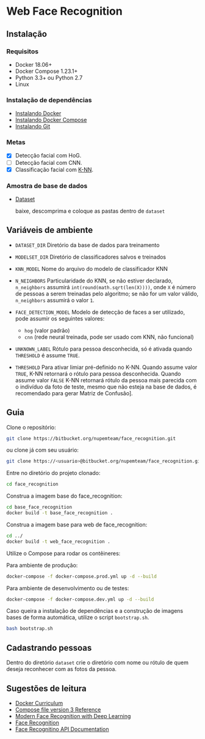 # Web Face Recognition

## Instalação

### Requisitos

* Docker 18.06+
* Docker Compose 1.23.1+
* Python 3.3+ ou Python 2.7
* Linux

### Instalação de dependências

* [Instalando Docker](https://docs.docker.com/v17.12/install/)
* [Instalando Docker Compose](https://docs.docker.com/v17.09/compose/install/)
* [Instalando Git](https://git-scm.com/book/pt-br/v1/Primeiros-passos-Instalando-Git)

### Metas

* [x] Detecção facial com HoG.
* [ ] Detecção facial com CNN.
* [x] Classificação facial com [K-NN](www.computacaointeligente.com.br/algoritmos/knn-k-vizinhos-mais-proximos/).

### Amostra de base de dados

* [Dataset](https://drive.google.com/drive/folders/1QcVSeMT2tGXO-oMZkyBhuDGqBgmXRBmh?usp=sharing)
  
    baixe, descomprima e coloque as pastas dentro de `dataset`

## Variáveis de ambiente

* `DATASET_DIR`
  Diretório da base de dados para treinamento

* `MODELSET_DIR`
  Diretório de classificadores salvos e treinados

* `KNN_MODEL`
  Nome do arquivo do modelo de classificador KNN

* `N_NEIGHBORS`
  Particularidade do KNN, se não estiver declarado, `n_neighbors` assumirá 
  `int(round(math.sqrt(len(X))))`, onde `X` é número de pessoas a serem treinadas pelo algoritmo;
se não for um valor válido, `n_neighbors` assumirá
o valor `1`.

* `FACE_DETECTION_MODEL`
  Modelo de detecção de faces a ser utilizado, pode assumir os seguintes valores:
  * `hog` (valor padrão)
  * `cnn` (rede neural treinada, pode ser usado com KNN, não funcional)

* `UNKNOWN_LABEL`
  Rótulo para pessoa desconhecida, só é ativada quando `THRESHOLD` é assume `TRUE`. 

* `THRESHOLD`
  Para ativar limiar pré-definido no K-NN. Quando assume valor `TRUE`, K-NN retornará o rótulo para pessoa desconhecida. Quando assume valor `FALSE` K-NN retornará rótulo da pessoa mais parecida com o indivíduo da foto de teste, mesmo que não esteja na base de dados, é recomendado para gerar Matriz de Confusão].

## Guia

Clone o repositório:

```bash
git clone https://bitbucket.org/nupemteam/face_recognition.git
```

ou clone já com seu usuário:

```bash
git clone https://<usuario>@bitbucket.org/nupemteam/face_recognition.git
```

Entre no diretório do projeto clonado:

```bash
cd face_recognition
```

Construa a imagem base do face_recognition:

```bash
cd base_face_recognition
docker build -t base_face_recognition .
```

Construa a imagem base para web de face_recognition:

```bash
cd ../
docker build -t web_face_recognition . 
```

Utilize o Compose para rodar os contêineres:

Para ambiente de produção:

```bash
docker-compose -f docker-compose.prod.yml up -d --build 
```

Para ambiente de desenvolvimento ou de testes:

```bash
docker-compose -f docker-compose.dev.yml up -d --build 
```

Caso queira a instalação de dependências e a construção de imagens bases de forma automática, utilize o script `bootstrap.sh`.

```bash
bash bootstrap.sh
```

## Cadastrando pessoas

Dentro do diretório `dataset` crie o diretório com nome ou rótulo de quem deseja reconhecer 
com as fotos da pessoa.  

## Sugestões de leitura

* [Docker Curriculum](https://docker-curriculum.com/)
* [Compose file version 3 Reference](https://docs.docker.com/compose/compose-file/)
* [Modern Face Recognition with Deep Learning](https://medium.com/@ageitgey/machine-learning-is-fun-part-4-modern-face-recognition-with-deep-learning-c3cffc121d78)
* [Face Recognition](https://github.com/ageitgey/face_recognition)
* [Face Recognitino API Documentation](https://face-recognition.readthedocs.io/en/latest/face_recognition.html)